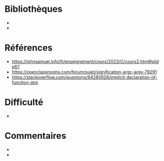 # Bibliothèques
* 
*

# Références
* https://johnsamuel.info/fr/enseignement/cours/2023/C/cours2.html#slide67
* https://openclassrooms.com/forum/sujet/signification-argc-argv-79291
* https://stackoverflow.com/questions/64285928/implicit-declaration-of-function-atoi

# Difficulté
*

# Commentaires
* 
* 

